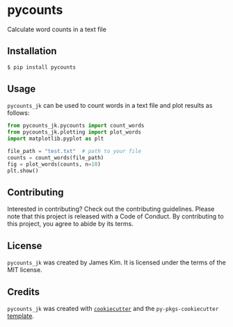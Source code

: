 # pycounts

Calculate word counts in a text file

## Installation

```bash
$ pip install pycounts
```

## Usage

`pycounts_jk` can be used to count words in a text file and plot results
as follows:

```python
from pycounts_jk.pycounts import count_words
from pycounts_jk.plotting import plot_words
import matplotlib.pyplot as plt

file_path = "test.txt"  # path to your file
counts = count_words(file_path)
fig = plot_words(counts, n=10)
plt.show()
```

## Contributing

Interested in contributing? Check out the contributing guidelines. Please note that this project is released with a Code of Conduct. By contributing to this project, you agree to abide by its terms.

## License

`pycounts_jk` was created by James Kim. It is licensed under the terms of the MIT license.

## Credits

`pycounts_jk` was created with [`cookiecutter`](https://cookiecutter.readthedocs.io/en/latest/) and the `py-pkgs-cookiecutter` [template](https://github.com/py-pkgs/py-pkgs-cookiecutter).
